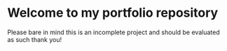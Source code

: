 # Welcome to my portfolio repository

Please bare in mind this is an incomplete project and should be evaluated as such thank you!


